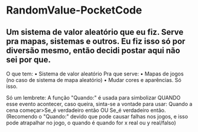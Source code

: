 # RandomValue-PocketCode
Um sistema de valor aleatório que eu fiz. Serve pra mapas, sistemas e outros.
Eu fiz isso só por diversão mesmo, então decidi postar aqui não sei por que.
-------------------------------
O que tem:
• Sistema de valor aleatório 
Pra que serve:
• Mapas de jogos (no caso de sistema de mapa aleatório)
• Mudar cores e aparências.
Só isso.

Só um lembrete:
A função "Quando:" é usada para simbolizar QUANDO esse evento acontecer, caso queira, sinta-se a vontade para usar: Quando a cena começar>Se_é verdadeiro então OU Se_é verdadeiro então. (Recomendo o "Quando:" devido que pode causar falhas nos jogos, e isso pode atrapalhar no jogo, o quando é quando for x real ou y real/falso)
